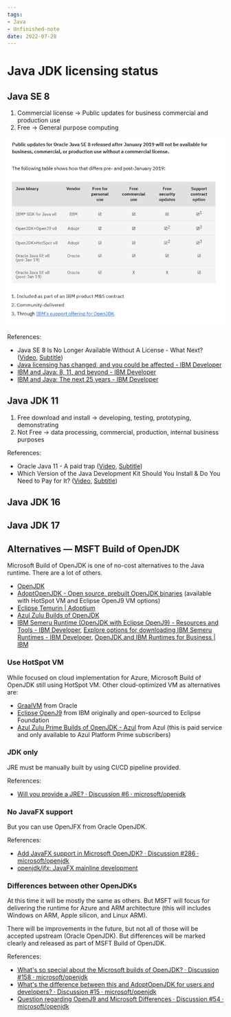 ```yaml
---
tags:
- Java
- Unfinished-note
date: 2022-07-28
---
```


# Java JDK licensing status

## Java SE 8

1. Commercial license → Public updates for business commercial and production use
2. Free → General purpose computing

![img](_media/20221127_071344_image.png)

References:

- Java SE 8 Is No Longer Available Without A License - What Next? ([Video](https://www.youtube.com/watch?v=X_LCUdxJEXw), [Subtitle](_media/Java%20SE%208%20Is%20No%20Longer%20Available%20Without%20A%20License%20-%20What%20Next.srt.md))
- [Java licensing has changed, and you could be affected - IBM Developer](https://developer.ibm.com/blogs/java-licensing-is-changing-and-you-could-be-affected/)
- [IBM and Java: 8, 11, and beyond - IBM Developer](https://developer.ibm.com/blogs/ibm-and-java-8-11-and-beyond/)
- [IBM and Java: The next 25 years - IBM Developer](https://developer.ibm.com/blogs/ibm-and-java-the-next-25-years/)

## Java JDK 11

1. Free download and install → developing, testing, prototyping, demonstrating
2. Not Free → data processing, commercial, production, internal business purposes

References:

- Oracle Java 11 - A paid trap ([Video](https://www.youtube.com/watch?v=nB7tcf9wnk0), [Subtitle](_media/Oracle%20Java%2011%20-%20A%20paid%20trap.srt.md))
- Which Version of the Java Development Kit Should You Install & Do You Need to Pay for It? ([Video](https://www.youtube.com/watch?v=wv6N2suE_nQ), [Subtitle](_media/Which%20Version%20of%20the%20Java%20Development%20Kit%20Should%20You%20Install%20%26%20Do%20You%20Need%20to%20Pay%20for%20It.srt.md))



## Java JDK 16



## Java JDK 17



## Alternatives — MSFT Build of OpenJDK

Microsoft Build of OpenJDK is one of no-cost alternatives to the Java runtime. There are a lot of others.

- [OpenJDK](https://openjdk.org/)
- [AdoptOpenJDK - Open source, prebuilt OpenJDK binaries](https://adoptopenjdk.net/) (available with HotSpot VM and Eclipse OpenJ9 VM options)
- [Eclipse Temurin | Adoptium](https://adoptium.net/temurin/)
- [Azul Zulu Builds of OpenJDK](https://www.azul.com/downloads/?package=jdk#download-openjdk)
- [IBM Semeru Runtime (OpenJDK with Eclipse OpenJ9) - Resources and Tools - IBM Developer](https://developer.ibm.com/languages/java/semeru-runtimes/downloads/), [Explore options for downloading IBM Semeru Runtimes - IBM Developer](https://developer.ibm.com/articles/explore-options-for-downloading-ibm-semeru-runtimes/), [OpenJDK and IBM Runtimes for Business | IBM](https://www.ibm.com/cloud/support-for-runtimes)



### Use HotSpot VM

While focused on cloud implementation for Azure, Microsoft Build of OpenJDK still using HotSpot VM. Other cloud-optimized VM as alternatives are:

- [GraalVM](https://www.graalvm.org/) from Oracle
- [Eclipse OpenJ9](https://www.eclipse.org/openj9/) from IBM originally and open-sourced to Eclipse Foundation
- [Azul Zulu Prime Builds of OpenJDK - Azul](https://www.azul.com/products/components/azul-zulu-prime-builds-of-openjdk/) from Azul (this is paid service and only available to Azul Platform Prime subscribers)



### JDK only

JRE must be manually built by using CI/CD pipeline provided.

References:

- [Will you provide a JRE? · Discussion #6 · microsoft/openjdk](https://github.com/microsoft/openjdk/discussions/6)



### No JavaFX support

But you can use OpenJFX from Oracle OpenJDK.

References:

- [Add JavaFX support in Microsoft OpenJDK? · Discussion #286 · microsoft/openjdk](https://github.com/microsoft/openjdk/discussions/286)
- [openjdk/jfx: JavaFX mainline development](https://github.com/openjdk/jfx)



### Differences between other OpenJDKs

At this time it will be mostly the same as others. But MSFT will focus for delivering the runtime for Azure and ARM architecture (this will includes Windows on ARM, Apple silicon, and Linux ARM).

There will be improvements in the future, but not all of those will be accepted upstream (Oracle OpenJDK). But differences will be marked clearly and released as part of MSFT Build of OpenJDK.

References:

- [What&#39;s so special about the Microsoft builds of OpenJDK? · Discussion #158 · microsoft/openjdk](https://github.com/microsoft/openjdk/discussions/158)
- [What&#39;s the difference between this and AdoptOpenJDK for users and developers? · Discussion #15 · microsoft/openjdk](https://github.com/microsoft/openjdk/discussions/15)
- [Question regarding OpenJ9 and Microsoft Differences · Discussion #54 · microsoft/openjdk](https://github.com/microsoft/openjdk/discussions/54)

